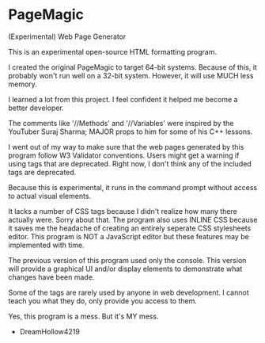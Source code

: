 # PageMagic
(Experimental) Web Page Generator

This is an experimental open-source HTML formatting program.

I created the original PageMagic to target 64-bit systems. Because of this, it probably won't run well on a 32-bit system.
However, it will use MUCH less memory.

I learned a lot from this project. I feel confident it helped me become a better developer.

The comments like '//Methods' and '//Variables' were inspired by the YouTuber Suraj Sharma; MAJOR props to him for some of his C++ lessons.

I went out of my way to make sure that the web pages generated by this program follow W3 Validator conventions.
Users might get a warning if using tags that are deprecated. Right now, I don't think any of the included tags are deprecated.

Because this is experimental, it runs in the command prompt without access to actual visual elements.

It lacks a number of CSS tags because I didn't realize how many there actually were. Sorry about that.
The program also uses INLINE CSS because it saves me the headache of creating an entirely seperate CSS stylesheets editor.
This program is NOT a JavaScript editor but these features may be implemented with time.

The previous version of this program used only the console. This version will provide a graphical UI and/or display elements to demonstrate what changes have been made.

Some of the tags are rarely used by anyone in web development. I cannot teach you what they do, only provide you access to them.

Yes, this program is a mess. But it's MY mess.

- DreamHollow4219
